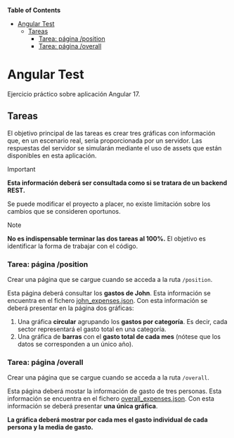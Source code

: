 **Table of Contents**

- [Angular Test](#angular-test)
  - [Tareas](#tareas)
    - [Tarea: página /position](#tarea-página-position)
    - [Tarea: página /overall](#tarea-página-overall)


# Angular Test

Ejercicio práctico sobre aplicación Angular 17.

## Tareas

El objetivo principal de las tareas es crear tres gráficas con información que, en un escenario real, sería proporcionada por un servidor.
Las respuestas del servidor se simularán mediante el uso de assets que están disponibles en esta aplicación.

> [!IMPORTANT]
> **Esta información deberá ser consultada como si se tratara de un backend REST.**

Se puede modificar el proyecto a placer, no existe limitación sobre los cambios que se consideren oportunos.

> [!NOTE]
> **No es indispensable terminar las dos tareas al 100%.** El objetivo es identificar la forma de trabajar con el código.

### Tarea: página /position

Crear una página que se cargue cuando se acceda a la ruta `/position`.

Esta página deberá consultar los **gastos de John**. Esta información se encuentra en el fichero [john_expenses.json](src/assets/data/john_expenses.json).
Con esta información se deberá presentar en la página dos gráficas:
1. Una gráfica **circular** agrupando los **gastos por categoría**. Es decir, cada sector representará el gasto total en una categoría.
2. Una gráfica de **barras** con el **gasto total de cada mes** (nótese que los datos se corresponden a un único año).

### Tarea: página /overall

Crear una página que se cargue cuando se acceda a la ruta `/overall`.

Esta página deberá mostar la información de gasto de tres personas. Esta información se encuentra en el fichero [overall_expenses.json](src/assets/data/overall_expenses.json). Con esta información se deberá presentar **una única gráfica**.

**La gráfica deberá mostrar por cada mes el gasto individual de cada persona y la media de gasto.**
